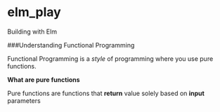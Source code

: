 # elm_play
Building with Elm

###Understanding Functional Programming

Functional Programming is a *style* of programming where you use pure functions.

**What are pure functions**

Pure functions are functions that **return** value solely based on **input** parameters

